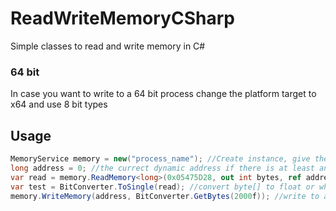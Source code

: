 # ReadWriteMemoryCSharp

Simple classes to read and write memory in C#

### 64 bit
In case you want to write to a 64 bit process change the platform target to x64 and use 8 bit types

## Usage
```csharp
MemoryService memory = new("process_name"); //Create instance, give the process name, extension will be stripped off
long address = 0; //the currect dynamic address if there is at least an offset, otherwise (using static addresses or something else) there's no need for this variable
var read = memory.ReadMemory<long>(0x05475D28, out int bytes, ref address, 0x38, 0x30, 0x48, 0xF0, 0x2A8, 0xF0, 0xF30); //read address value
var test = BitConverter.ToSingle(read); //convert byte[] to float or whatever you want
memory.WriteMemory(address, BitConverter.GetBytes(2000f)); //write to a address
```
